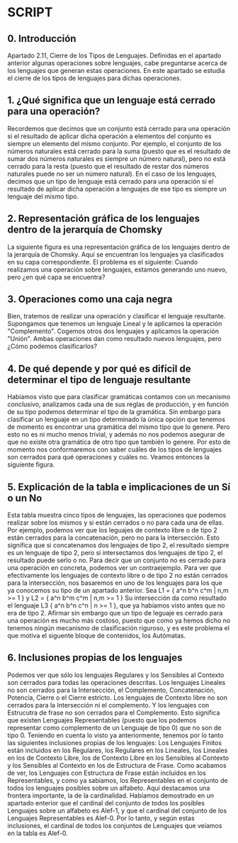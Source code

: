 # SCRIPT

## 0. Introducción

Apartado 2.11, Cierre de los Tipos de Lenguajes. Definidas en el apartado anterior algunas operaciones sobre lenguajes, cabe preguntarse acerca de los lenguajes que generan estas operaciones. En este apartado se estudia el cierre de los tipos de lenguajes para dichas operaciones.

## 1. ¿Qué significa que un lenguaje está cerrado para una operación?

Recordemos que decimos que un conjunto está cerrado para una operación si el resultado de aplicar dicha operación a elementos del conjunto es siempre un elemento del mismo conjunto. Por ejemplo, el conjunto de los números naturales está cerrado para la suma (puesto que es el resultado de sumar dos números naturales es siempre un número natural), pero no está cerrado para la resta (puesto que el resultado de restar dos números naturales puede no ser un número natural).
En el caso de los lenguajes, decimos que un tipo de lenguaje está cerrado para una operación si el resultado de aplicar dicha operación a lenguajes de ese tipo es siempre un lenguaje del mismo tipo.

## 2. Representación gráfica de los lenguajes dentro de la jerarquía de Chomsky

La siguiente figura es una representación gráfica de los lenguajes dentro de la jerarquía de Chomsky. Aquí se encuentran los lenguajes ya clasificados en su capa correspondiente. El problema es el siguiente: Cuando realizamos una operación sobre lenguajes, estamos generando uno nuevo, pero ¿en qué capa se encuentra?

## 3. Operaciones como una caja negra

Bien, tratemos de realizar una operación y clasificar el lenguaje resultante.
Supongamos que tenemos un lenguaje Lineal y le aplicamos la operación "Complemento". Cogemos otros dos lenguajes y aplicamos la operación "Unión". Ambas operaciones dan como resultado nuevos lenguajes, pero ¿Cómo podemos clasificarlos?

## 4. De qué depende y por qué es difícil de determinar el tipo de lenguaje resultante

Habíamos visto que para clasificar gramáticas contamos con un mecanismo conclusivo, analizamos cada una de sus reglas de producción, y en función de su tipo podemos determinar el tipo de la gramática.
Sin embargo para clasificar un lenguaje en un tipo determinado la única opción que tenemos de momento es encontrar una gramática del mismo tipo que lo genere. Pero esto no es ni mucho menos trivial, y además no nos podemos asegurar de que no existe otra gramática de otro tipo que también lo genere.
Por esto de momento nos conformaremos con saber cuáles de los tipos de lenguajes son cerrados para qué operaciones y cuáles no. Veamos entonces la siguiente figura.

## 5. Explicación de la tabla e implicaciones de un Sí o un No

Esta tabla muestra cinco tipos de lenguajes, las operaciones que podemos realizar sobre los mismos y si están cerrados o no para cada una de ellas. Por ejemplo, podemos ver que los leguajes de contexto libre o de tipo 2 están cerrados para la concatenación, pero no para la intersección. Esto significa que si concatenamos dos lenguajes de tipo 2, el resultado siempre es un lenguaje de tipo 2, pero si intersectamos dos lenguajes de tipo 2, el resultado puede serlo o no.
Para decir que un conjunto no es cerrado para una operación en concreta, podemos ver un contraejemplo. Para ver que efectivamente los lenguajes de contexto libre o de tipo 2 no están cerrados para la intersección, nos basaremos en uno de los lenguajes para los que ya conocemos su tipo de un apartado anterior.
Sea L1 = { a^n b^n c^m | n,m >= 1 } y L2 = { a^n b^m c^m | n,m >= 1 }
Su intersección da como resultado el lenguaje L3 { a^n b^n c^n | n >= 1 }, que ya habíamos visto antes que no era de tipo 2.
Afirmar sin embargo que un tipo de leguaje es cerrado para una operación es mucho más costoso, puesto que como ya hemos dicho no tenemos ningún mecanismo de clasificación riguroso, y es este problema el que motiva el siguente bloque de contenidos, los Autómatas.

## 6. Inclusiones propias de los lenguajes

Podemos ver que sólo los lenguajes Regulares y los Sensibles al Contexto son cerrados para todas las operaciones descritas.
Los lenguajes Lineales no son cerrados para la Intersección, el Complemento, Concatenación, Potencia, Cierre o el Cierre estricto.
Los lenguajes de Contexto libre no son cerrados para la Intersección ni el complemento.
Y los lenguajes con Estrucutra de frase no son cerrados para el Complemento. Esto significa que existen Lenguajes Representables (puesto que los podemos representar como complemento de un Lenguaje de tipo 0) que no son de tipo 0.
Teniendo en cuenta lo visto ya anteriormente, tenemos por lo tanto las siguientes inclusiones propias de los lenguajes:
Los Lenguajes Finitos están incluidos en los Regulares, los Regulares en los Lineales, los Lineales en los de Contexto Libre, los de Contexto Libre en los Sensibles al Contexto y los Sensibles al Contexto en los de Estructura de Frase. Como acabamos de ver, los Lenguajes con Estructura de Frase están incluidos en los Representables, y como ya sabíamos, los Representables en el conjunto de todos los lenguajes posibles sobre un alfabeto.
Aquí destacamos una frontera importante, la de la cardinalidad. Habíamos demostrado en un apartado enterior que el cardinal del conjunto de todos los posibles Lenguajes sobre un alfabeto es Alef-1, y que el cardinal del conjunto de los Lenguajes Representables es Alef-0. Por lo tanto, y según estas inclusiones, el cardinal de todos los conjuntos de Lenguajes que veíamos en la tabla es Alef-0.
